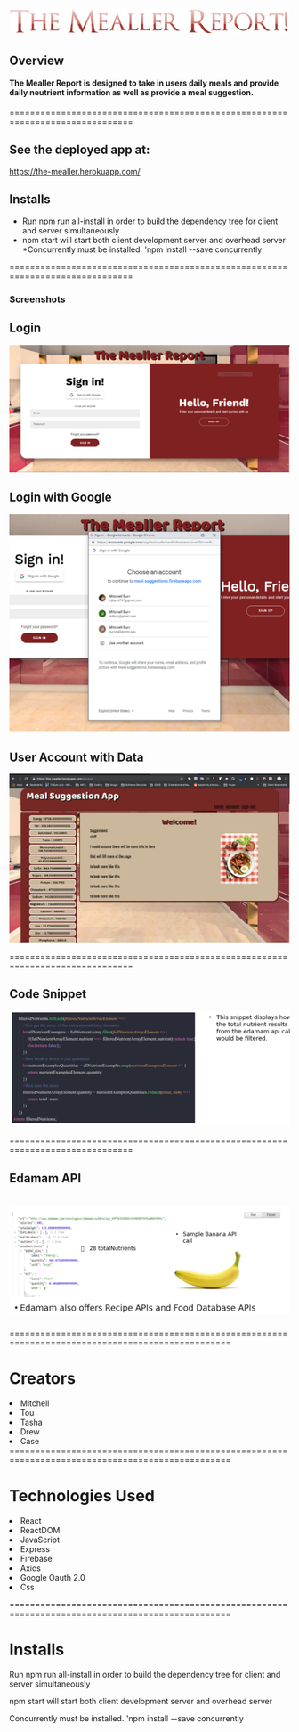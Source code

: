 ![Mealler logo](https://github.com/medcoguy/GitTesting/blob/master/images/image%20(1).png)
==============================================================================
## Overview 

#### The Mealler Report is designed to take in users daily meals and provide daily neutrient information as well as provide a meal suggestion.

==============================================================================

## See the deployed app at:
https://the-mealler.herokuapp.com/


## Installs 
 * Run npm run all-install in order to build the dependency tree for client and server simultaneously
* npm start will start both client development server and overhead server
 *Concurrently must be installed. 'npm install --save concurrently 
 
 ==============================================================================
 
 ### Screenshots

## Login
![Login ](https://github.com/medcoguy/GitTesting/blob/master/images/login.PNG)

## Login with Google
![Login ](https://github.com/medcoguy/GitTesting/blob/master/images/Google%20Login.png)

## User Account with Data
![Login ](https://github.com/medcoguy/GitTesting/blob/master/images/Acct%20data.png)


 ==============================================================================

## Code Snippet
 ![Code Snip ](https://github.com/medcoguy/GitTesting/blob/master/images/code%20snip.PNG)
 
 ==============================================================================
 
 ## Edamam API
 ![Edamam## Code Snippet ](https://github.com/medcoguy/GitTesting/blob/master/images/edamam.PNG)
=======
=================================================================================================
<h1> Creators </h1>

<li>Mitchell
<li>Tou
<li>Tasha
<li>Drew
<li>Case
=================================================================================================
<h1> Technologies Used </h1>
<li>React
<li>ReactDOM
<li>JavaScript
<li>Express
<li>Firebase
<li>Axios
<li>Google Oauth 2.0
<li>Css

=================================================================================================
<h1> Installs </h1>
 Run npm run all-install in order to build the dependency tree for client and server simultaneously

npm start will start both client development server and overhead server

 Concurrently must be installed. 'npm install --save concurrently 
